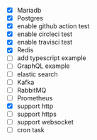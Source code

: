- [x] Mariadb
- [x] Postgres
- [x] enable github action test
- [x] enable circleci test
- [x] enable travisci test
- [x] Redis
- [ ] add typescript example
- [ ] GraphQL example
- [ ] elastic search
- [ ] Kafka
- [ ] RabbitMQ
- [ ] Prometheus
- [x] support http
- [ ] support https
- [ ] support websocket
- [ ] cron task
